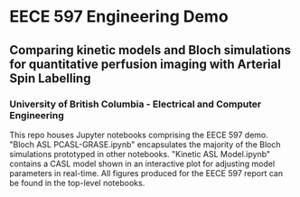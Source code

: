 # EECE 597 Engineering Demo

## Comparing kinetic models and Bloch simulations for quantitative perfusion imaging with Arterial Spin Labelling

### University of British Columbia - Electrical and Computer Engineering

This repo houses Jupyter notebooks comprising the EECE 597 demo. "Bloch ASL PCASL-GRASE.ipynb" encapsulates the majority of the Bloch simulations prototyped in other notebooks. "Kinetic ASL Model.ipynb" contains a CASL model shown in an interactive plot for adjusting model parameters in real-time. All figures produced for the EECE 597 report can be found in the top-level notebooks.

